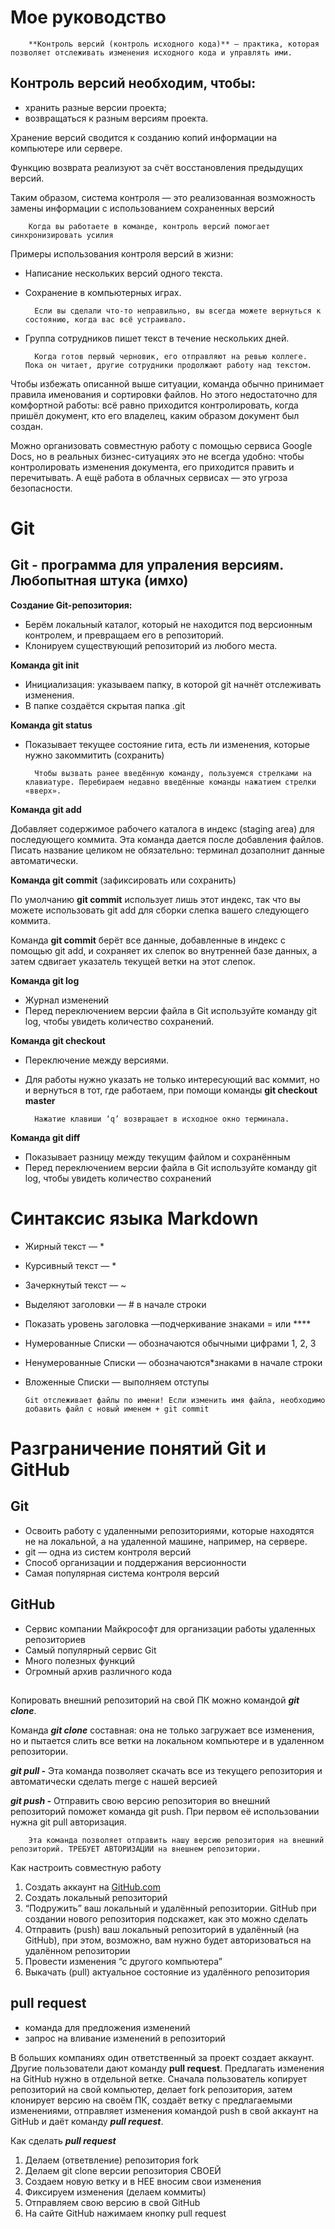 # Мое руководство 

        **Контроль версий (контроль исходного кода)** — практика, которая позволяет отслеживать изменения исходного кода и управлять ими.

## Контроль версий необходим, чтобы:

- хранить разные версии проекта;
- возвращаться к разным версиям проекта.

Хранение версий сводится к созданию копий информации на компьютере или сервере.

Функцию возврата реализуют за счёт восстановления предыдущих версий.

Таким образом, система контроля — это реализованная возможность замены информации с использованием сохраненных версий

        Когда вы работаете в команде, контроль версий помогает синхронизировать усилия

Примеры использования контроля версий в жизни:

- Написание нескольких версий одного текста.
- Сохранение в компьютерных играх.
    
        Если вы сделали что-то неправильно, вы всегда можете вернуться к состоянию, когда вас всё устраивало.

- Группа сотрудников пишет текст в течение нескольких дней.
    
        Когда готов первый черновик, его отправляют на ревью коллеге. Пока он читает, другие сотрудники продолжают работу над текстом.

Чтобы избежать описанной выше ситуации, команда обычно принимает правила именования и сортировки файлов. Но этого недостаточно для комфортной работы: всё равно приходится контролировать, когда пришёл документ, кто его владелец, каким образом документ был создан.

Можно организовать совместную работу с помощью сервиса Google Docs, но в реальных бизнес-ситуациях это не всегда удобно: чтобы контролировать изменения документа, его приходится править и перечитывать. А ещё работа в облачных сервисах — это угроза безопасности.

# Git

## Git - программа для упраления версиям. Любопытная штука (имхо)


**Создание Git-репозитория:**

- Берём локальный каталог, который не находится под версионным контролем, и превращаем его в репозиторий.
- Клонируем существующий репозиторий из любого места.

**Команда git init** 

- Инициализация: указываем папку, в которой git начнёт отслеживать изменения.
- В папке создаётся скрытая папка .git

**Команда git status** 

- Показывает текущее состояние гита, есть ли изменения, которые нужно закоммитить (сохранить)

        Чтобы вызвать ранее введённую команду, пользуемся стрелками на клавиатуре. Перебираем недавно введённые команды нажатием стрелки «вверх».


**Команда git add**

Добавляет содержимое рабочего каталога в индекс (staging area) для последующего коммита. Эта команда дается после добавления файлов. Писать название целиком не обязательно: терминал дозаполнит данные автоматически.

**Команда git commit** (зафиксировать или сохранить)

По умолчанию **git commit** использует лишь этот индекс, так что вы можете использовать git add для сборки слепка вашего следующего коммита.

Команда **git commit** берёт все данные, добавленные в индекс с помощью git add, и сохраняет их слепок во внутренней базе данных, а затем сдвигает указатель текущей ветки на этот слепок.

**Команда git log** 

- Журнал изменений
- Перед переключением версии файла в Git используйте команду git log, чтобы увидеть количество сохранений.

**Команда git checkout**

- Переключение между версиями.
- Для работы нужно указать не только интересующий вас коммит, но и вернуться в тот, где работаем, при помощи команды **git checkout master**

        Нажатие клавиши ‘q’ возвращает в исходное окно терминала.


**Команда git diff**

- Показывает разницу между текущим файлом и сохранённым
- Перед переключением версии файла в Git используйте команду git log, чтобы увидеть количество сохранений

# Синтаксис языка Markdown
- Жирный текст — *
- Курсивный текст — *
- Зачеркнутый текст — ~
- Выделяют заголовки — # в начале строки
- Показать уровень заголовка —подчеркивание знаками = или ****
- Нумерованные Списки — обозначаются обычными цифрами 1, 2, 3
- Ненумерованные Списки — обозначаются*знаками в начале строки
- Вложенные Списки — выполняем отступы

      Git отслеживает файлы по имени! Если изменить имя файла, необходимо добавить файл с новый именем + git commit

# Разграничение понятий Git и GitHub

## Git

- Освоить работу с удаленными репозиториями, которые находятся не на локальной, а на удаленной машине, например, на сервере.
- git — одна из систем контроля версий
- Способ организации и поддержания версионности
- Самая популярная система контроля версий

## GitHub

- Сервис компании Майкрософт для организации работы удаленных репозиториев
- Самый популярный сервис Git
- Много полезных функций
- Огромный архив различного кода

##

Копировать внешний репозиторий на свой ПК можно командой ***git clone***.

Команда ***git clone*** составная: она не только загружает все изменения, но и пытается слить все ветки на локальном компьютере и в удаленном репозитории.

***git pull -***  Эта команда позволяет скачать все из текущего репозитория и автоматически сделать merge с нашей версией

***git push -*** Отправить свою версию репозитория во внешний репозиторий поможет команда git push. При первом её использовании нужна git pull авторизация.

        Эта команда позволяет отправить нашу версию репозитория на внешний репозиторий. ТРЕБУЕТ АВТОРИЗАЦИИ на внешнем репозитории.

Как настроить совместную работу

1. Создать аккаунт на [GitHub.com](http://github.com/)
2. Создать локальный репозиторий
3. “Подружить” ваш локальный и удалённый репозитории. GitHub при создании нового репозитория подскажет, как это можно сделать
4. Отправить (push) ваш локальный репозиторий в удалённый (на GitHub), при этом, возможно, вам нужно будет авторизоваться на удалённом репозитории
5. Провести изменения “с другого компьютера”
6. Выкачать (pull) актуальное состояние из удалённого репозитория

## pull request

- команда для предложения изменений
- запрос на вливание изменений в репозиторий

В больших компаниях один ответственный за проект создает аккаунт. Другие пользователи дают команду **pull request**. Предлагать изменения на GitHub нужно в отдельной ветке. Сначала пользователь копирует репозиторий на свой компьютер, делает fork репозитория, затем клонирует версию на своём ПК, создаёт ветку с предлагаемыми изменениями, отправляет изменения командой push в свой аккаунт на GitHub и даёт команду ***pull request***.

Как сделать ***pull request***

1. Делаем (ответвление) репозитория fork
2. Делаем git clone   версии репозитория СВОЕЙ
3. Создаем новую ветку и в НЕЕ вносим свои изменения
4. Фиксируем изменения (делаем коммиты)
5. Отправляем свою версию в свой GitHub
6. На сайте GitHub нажимаем кнопку pull request
